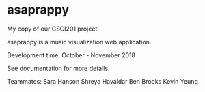 # asaprappy
My copy of our CSCI201 project!

asaprappy is a music visualization web application. 

Development time: October - November 2018

See documentation for more details.

Teammates:
Sara Hanson
Shreya Havaldar
Ben Brooks
Kevin Yeung
